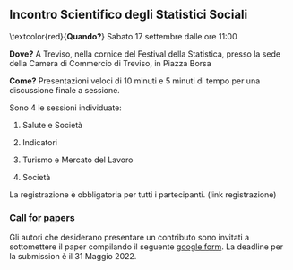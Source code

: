 ## Incontro Scientifico degli Statistici Sociali

\textcolor{red}{**Quando?**} Sabato 17 settembre dalle ore 11:00

**Dove?** A Treviso, nella cornice del Festival della Statistica, presso la sede della Camera di Commercio di Treviso, in Piazza Borsa

**Come?** Presentazioni veloci di 10 minuti e 5 minuti di tempo per una discussione finale a sessione. 

Sono 4 le sessioni individuate: 

1. Salute e Società

2. Indicatori

3. Turismo e Mercato del Lavoro

4. Società

La registrazione è obbligatoria per tutti i partecipanti. (link registrazione)

### Call for papers

Gli autori che desiderano presentare un contributo sono invitati a sottomettere il paper compilando il seguente [google form](https://forms.gle/Fv549MGkQ5Lkw4NS8). La deadline per la submission è il 31 Maggio 2022.


